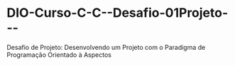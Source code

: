 # DIO-Curso-C-C--Desafio-01Projeto---
Desafio de Projeto: Desenvolvendo um Projeto com o Paradigma de Programação Orientado à Aspectos
